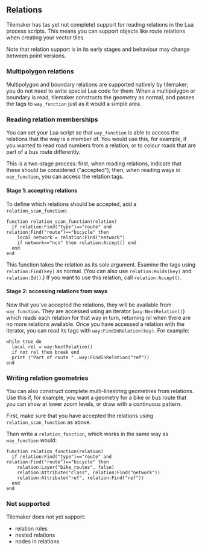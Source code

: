 ## Relations

Tilemaker has (as yet not complete) support for reading relations in the Lua process scripts. This means you can support objects like route relations when creating your vector tiles.

Note that relation support is in its early stages and behaviour may change between point versions.


### Multipolygon relations

Multipolygon and boundary relations are supported natively by tilemaker; you do not need to write special Lua code for them. When a multipolygon or boundary is read, tilemaker constructs the geometry as normal, and passes the tags to `way_function` just as it would a simple area.


### Reading relation memberships

You can set your Lua script so that `way_function` is able to access the relations that the way is a member of. You would use this, for example, if you wanted to read road numbers from a relation, or to colour roads that are part of a bus route differently.

This is a two-stage process: first, when reading relations, indicate that these should be considered ("accepted"); then, when reading ways in `way_function`, you can access the relation tags.

#### Stage 1: accepting relations

To define which relations should be accepted, add a `relation_scan_function`:

    function relation_scan_function(relation)
      if relation:Find("type")=="route" and relation:Find("route")=="bicycle" then
        local network = relation:Find("network")
        if network=="ncn" then relation:Accept() end
      end
    end

This function takes the relation as its sole argument. Examine the tags using `relation:Find(key)` as normal. (You can also use `relation:Holds(key)` and `relation:Id()`.) If you want to use this relation, call `relation:Accept()`.

#### Stage 2: accessing relations from ways

Now that you've accepted the relations, they will be available from `way_function`. They are accessed using an iterator (`way:NextRelation()`) which reads each relation for that way in turn, returning nil when there are no more relations available. Once you have accessed a relation with the iterator, you can read its tags with `way:FindInRelation(key)`. For example:

    while true do
      local rel = way:NextRelation()
      if not rel then break end
      print ("Part of route "..way:FindInRelation("ref"))
    end


### Writing relation geometries

You can also construct complete multi-linestring geometries from relations. Use this if, for example, you want a geometry for a bike or bus route that you can show at lower zoom levels, or draw with a continuous pattern.

First, make sure that you have accepted the relations using `relation_scan_function` as above.

Then write a `relation_function`, which works in the same way as `way_function` would:

    function relation_function(relation)
      if relation:Find("type")=="route" and relation:Find("route")=="bicycle" then
        relation:Layer("bike_routes", false)
        relation:Attribute("class", relation:Find("network"))
        relation:Attribute("ref", relation:Find("ref"))
      end
    end


### Not supported

Tilemaker does not yet support:

- relation roles
- nested relations
- nodes in relations
